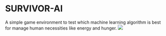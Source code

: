 # SURVIVOR-AI
A simple game environment to test which
machine learning algorithm is best for
manage human necessities like energy and hunger.
![](src/images/demo.gif)